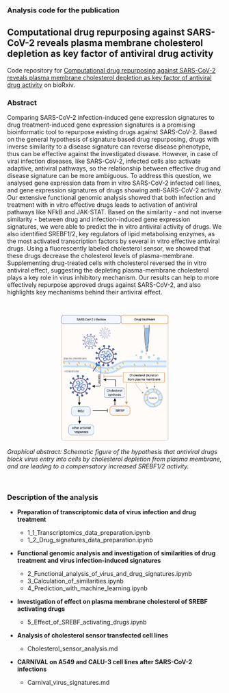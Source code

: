 
### Analysis code for the publication
## Computational drug repurposing against SARS-CoV-2 reveals plasma membrane cholesterol depletion as key factor of antiviral drug activity

Code repository for [Computational drug repurposing against SARS-CoV-2 reveals plasma membrane cholesterol depletion as key factor of antiviral drug activity](https://www.biorxiv.org) on bioRxiv.
### Abstract

Comparing SARS-CoV-2 infection-induced gene expression signatures to drug treatment-induced gene expression signatures is a promising bioinformatic tool to repurpose existing drugs against SARS-CoV-2. Based on the general hypothesis of signature based drug repurposing, drugs with inverse similarity to a disease signature can reverse disease phenotype, thus can be effective against the investigated disease. However, in case of viral infection diseases, like SARS-CoV-2, infected cells also activate adaptive, antiviral pathways, so the relationship between effective drug and disease signature can be more ambiguous.
To address this question, we analysed gene expression data from in vitro SARS-CoV-2 infected cell lines, and gene expression signatures of drugs showing anti-SARS-CoV-2 activity. Our extensive functional genomic analysis showed that both infection and treatment with in vitro effective drugs leads to activation of antiviral pathways like NFkB and JAK-STAT. Based on the similarity - and not inverse similarity - between drug and infection-induced gene expression signatures, we were able to predict the in vitro antiviral activity of drugs. We also identified SREBF1/2, key regulators of lipid metabolising enzymes, as the most activated transcription factors by several in vitro effective antiviral drugs. Using a fluorescently labeled cholesterol sensor, we showed that these drugs decrease the cholesterol levels of plasma-membrane. Supplementing drug-treated cells with cholesterol reversed the in vitro antiviral effect, suggesting the depleting plasma-membrane cholesterol plays a key role in virus inhibitory mechanism.
Our results can help to more effectively repurpose approved drugs against SARS-CoV-2, and also highlights key mechanisms behind their antiviral effect. 

<br/>
<p align="center">
<img style="" src="https://github.com/comp-sys-pharm/SARS-CoV-2-cholesterol/raw/main/figures/schematic/sars_chol_biorender_final.png" alt="Graphical abstract" width="50%"/></p>


<p align="center">

*Graphical abstract: Schematic figure of the hypothesis that antiviral drugs block virus entry into cells by cholesterol depletion from plasma membrane, and are leading to a compensatory increased SREBF1/2 activity.*

</p>
</br>

### Description of the analysis

- **Preparation of transcriptomic data of virus infection and drug treatment**
  -  1_1_Transcriptomics_data_preparation.ipynb
  -  1_2_Drug_signatures_data_preparation.ipynb
- **Functional genomic analysis and investigation of similarities of drug treatment and virus infection-induced signatures**
  -  2_Functional_analysis_of_virus_and_drug_signatures.ipynb
  -  3_Calculation_of_similarities.ipynb
  -  4_Prediction_with_machine_learning.ipynb

- **Investigation of effect on plasma membrane cholesterol of SREBF activating drugs**
  -  5_Effect_of_SREBF_activating_drugs.ipynb

- **Analysis of cholesterol sensor transfected cell lines**
  -  Cholesterol_sensor_analysis.md

- **CARNIVAL on A549 and CALU-3 cell lines after SARS-CoV-2 infections**
  -  Carnival_virus_signatures.md

